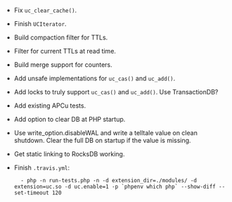 * Fix `uc_clear_cache()`.
* Finish `UCIterator`.
* Build compaction filter for TTLs.
* Filter for current TTLs at read time.
* Build merge support for counters.
* Add unsafe implementations for `uc_cas()` and `uc_add()`.
* Add locks to truly support `uc_cas()` and `uc_add()`. Use TransactionDB?
* Add existing APCu tests.
* Add option to clear DB at PHP startup.
* Use write_option.disableWAL and write a telltale value on clean shutdown.
  Clear the full DB on startup if the value is missing.
* Get static linking to RocksDB working.
* Finish `.travis.yml`:

        - php -n run-tests.php -n -d extension_dir=./modules/ -d extension=uc.so -d uc.enable=1 -p `phpenv which php` --show-diff --set-timeout 120
